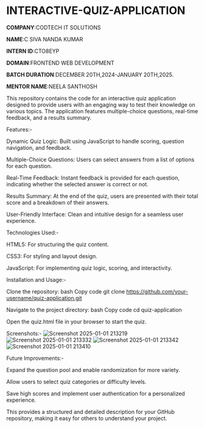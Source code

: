 # INTERACTIVE-QUIZ-APPLICATION

**COMPANY**:CODTECH IT SOLUTIONS

**NAME**:C SIVA NANDA KUMAR

**INTERN ID**:CTO8EYP

**DOMAIN**:FRONTEND WEB DEVELOPMENT

**BATCH DURATION**:DECEMBER 20TH,2024-JANUARY 20TH,2025.

**MENTOR NAME**:NEELA SANTHOSH


This repository contains the code for an interactive quiz application designed to provide users with an engaging way to test their knowledge on various topics. The application features multiple-choice questions, real-time feedback, and a results summary.

Features:-

Dynamic Quiz Logic: Built using JavaScript to handle scoring, question navigation, and feedback.

Multiple-Choice Questions: Users can select answers from a list of options for each question.

Real-Time Feedback: Instant feedback is provided for each question, indicating whether the selected answer is correct or not.

Results Summary: At the end of the quiz, users are presented with their total score and a breakdown of their answers.

User-Friendly Interface: Clean and intuitive design for a seamless user experience.

Technologies Used:-

HTML5: For structuring the quiz content.

CSS3: For styling and layout design.

JavaScript: For implementing quiz logic, scoring, and interactivity.

Installation and Usage:-

Clone the repository:
bash
Copy code
git clone https://github.com/your-username/quiz-application.git

Navigate to the project directory:
bash
Copy code
cd quiz-application

Open the quiz.html file in your browser to start the quiz.

Screenshots:-
![Screenshot 2025-01-01 213219](https://github.com/user-attachments/assets/221a3db0-9ce3-41b5-82ac-d0c1ef1c7665)
![Screenshot 2025-01-01 213332](https://github.com/user-attachments/assets/c9a340fb-a389-455a-aa3e-788d4eab9897)
![Screenshot 2025-01-01 213342](https://github.com/user-attachments/assets/077f13df-ad9a-4852-a89a-c3ec6b471340)
![Screenshot 2025-01-01 213410](https://github.com/user-attachments/assets/30b702d9-720d-412e-a44a-7d57d9126ca8)





Future Improvements:-

Expand the question pool and enable randomization for more variety.

Allow users to select quiz categories or difficulty levels.

Save high scores and implement user authentication for a personalized experience.

This provides a structured and detailed description for your GitHub repository, making it easy for others to understand your project.






